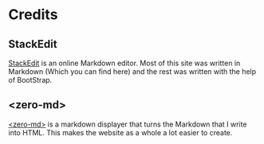 # Credits

## StackEdit
[StackEdit](https://stackedit.io) is an online Markdown editor. Most of this site was written in Markdown (Which you can find here) and the rest was written with the help of BootStrap.

## \<zero-md>
[\<zero-md>](https://zero-md.github.io) is a markdown displayer that turns the Markdown that I write into HTML. This makes the website as a whole a lot easier to create.